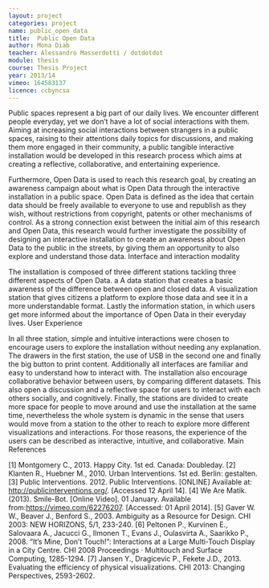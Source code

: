 ```yaml
---
layout: project
categories: project
name: public_open_data
title:  Public Open Data
author: Mona Diab
teacher: Alessandro Masserdotti / dotdotdot
module: thesis
course: Thesis Project
year: 2013/14
vimeo: 164583137
licence: ccbyncsa
---
```

Public spaces represent a big part of our daily lives. We encounter different people everyday, yet we don’t have a lot of social interactions with them. Aiming at increasing social interactions between strangers in a public spaces, raising to their attentions daily topics for discussions, and making them more engaged in their community, a public tangible interactive installation would be developed in this research process which aims at creating a reflective, collaborative, and entertaining experience.

Furthermore, Open Data is used to reach this research goal, by creating an awareness campaign about what is Open Data through the interactive installation in a public space. Open Data is defined as the idea that certain data should be freely available to everyone to use and republish as they wish, without restrictions from copyright, patents or other mechanisms of control. As a strong connection exist between the initial aim of this research and Open Data, this research would further investigate the possibility of designing an interactive installation to create an awareness about Open Data to the public in the streets, by giving them an opportunity to also explore and understand those data.
Interface and interaction modality

The installation is composed of three different stations tackling three different aspects of Open Data. a A data station that creates a basic awareness of the difference between open and closed data. A visualization station that gives citizens a platform to explore those data and see it in a more understandable format. Lastly the information station, in which users get more informed about the importance of Open Data in their everyday lives.
User Experience

In all three station, simple and intuitive interactions were chosen to encourage users to explore the installation without needing any explanation. The drawers in the first station, the use of USB in the second one and finally the big button to print content.
Additionally all interfaces are familiar and easy to understand how to interact with. The installation also encourage collaborative behavior between users, by comparing different datasets. This also open a discussion and a reflective space for users to interact with each others socially, and cognitively.
Finally, the stations are divided to create more space for people to move around and use the installation at the same time, nevertheless the whole system is dynamic in the sense that users would move from a station to the other to reach to explore more different visualizations and interactions. For those reasons, the experience of the users can be described as interactive, intuitive, and collaborative.
Main References

[1] Montgomery C., 2013. Happy City. 1st ed. Canada: Doubleday.
[2] Klanten R., Huebner M., 2010. Urban Interventions. 1st ed. Berlin: gestalten.
[3] Public Interventions. 2012. Public Interventions. [ONLINE] Available at: http://publicinterventions.org/. [Accessed 12 April 14].
[4] We Are Matik. (2013). Smile-Bot. [Online Video]. 01 January. Available from:https://vimeo.com/62276207. [Accessed: 01 April 2014].
[5] Gaver W. W., Beaver J., Benford S., 2003. Ambiguity as a Resource for Design. CHI 2003: NEW HORIZONS, 5/1, 233-240.
[6] Peltonen P., Kurvinen E., Salovaara A., Jacucci G., Ilmonen T., Evans J., Oulasvirta A., Saarikko P., 2008. “It’s Mine, Don’t Touch!”: Interactions at a Large Multi-Touch Display in a City Centre. CHI 2008 Proceedings · Multitouch and Surface Computing, 1285-1294.
[7] Jansen Y., Dragicevic P., Fekete J.D., 2013. Evaluating the efficiency of physical visualizations. CHI 2013: Changing Perspectives, 2593-2602.